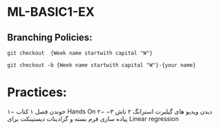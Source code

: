 # ML-BASIC1-EX
## Branching Policies:
`git checkout  {Week name startwith capital "W"}`

`git checkout -b {Week name startwith capital "W"}-{your name}`

# Practices:
۱− خوندن فصل ۱  کتاب Hands On
۲− دیدن ویدیو های گیلبرت استرانگ ۲ تاش 
۳− پیاده سازی فرم بسته و گرادینات دیستینکت برای Linear regression 

